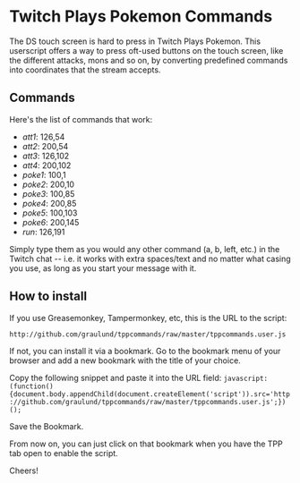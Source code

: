 # Twitch Plays Pokemon Commands

The DS touch screen is hard to press in Twitch Plays Pokemon. This userscript offers a way to press oft-used buttons on the touch screen, like the different attacks, mons and so on, by converting predefined commands into coordinates that the stream accepts.

## Commands
Here's the list of commands that work:

* *att1*:  126,54
* *att2*:  200,54
* *att3*:  126,102
* *att4*:  200,102
* *poke1*: 100,1
* *poke2*: 200,10
* *poke3*: 100,85
* *poke4*: 200,85
* *poke5*: 100,103
* *poke6*: 200,145
* *run*:   126,191

Simply type them as you would any other command (a, b, left, etc.) in the Twitch chat -- i.e. it works with extra spaces/text and no matter what casing you use, as long as you start your message with it.

## How to install

If you use Greasemonkey, Tampermonkey, etc, this is the URL to the script:

`http://github.com/graulund/tppcommands/raw/master/tppcommands.user.js`

If not, you can install it via a bookmark. Go to the bookmark menu of your browser and add a new bookmark with the title of your choice.

Copy the following snippet and paste it into the URL field: `javascript:(function(){document.body.appendChild(document.createElement('script')).src='http://github.com/graulund/tppcommands/raw/master/tppcommands.user.js';})();`

Save the Bookmark.

From now on, you can just click on that bookmark when you have the TPP tab open to enable the script.

Cheers!
